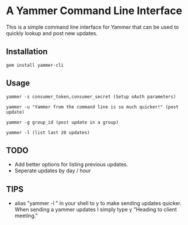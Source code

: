 A Yammer Command Line Interface
===============================

This is a simple command line interface for Yammer that can be used to quickly lookup and post new updates.

Installation
------------

    gem install yammer-cli

Usage
-----
    yammer -s consumer_token,consumer_secret (Setup oAuth parameters)

    yammer -u "Yammer from the command line is so much quicker!" (post update)

    yammer -g group_id (post update in a group)

    yammer -l (list last 20 updates)

TODO
----

* Add better options for listing previous updates.
* Seperate updates by day / hour

TIPS
----

* alias "yammer -l " in your shell to y to make sending updates quicker. When sending a yammer updates I simply type y "Heading to client meeting."
